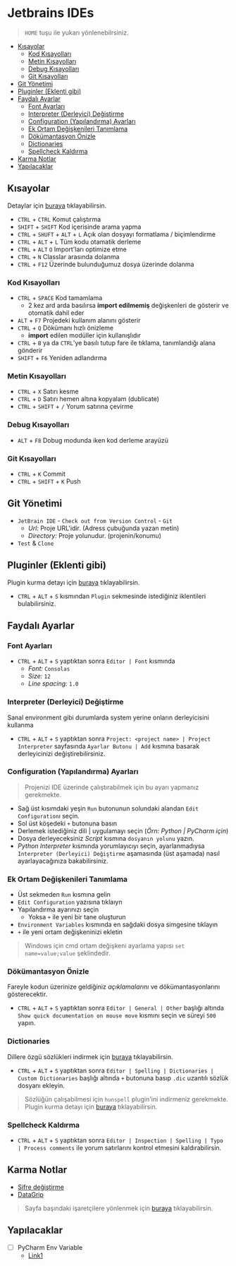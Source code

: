 # Jetbrains IDEs <!-- omit in toc -->

> `HOME` tuşu ile yukarı yönlenebilrsiniz.

- [Kısayolar](#k%C4%B1sayolar)
  - [Kod Kısayolları](#kod-k%C4%B1sayollar%C4%B1)
  - [Metin Kısayolları](#metin-k%C4%B1sayollar%C4%B1)
  - [Debug Kısayolları](#debug-k%C4%B1sayollar%C4%B1)
  - [Git Kısayolları](#git-k%C4%B1sayollar%C4%B1)
- [Git Yönetimi](#git-y%C3%B6netimi)
- [Pluginler (Eklenti gibi)](#pluginler-eklenti-gibi)
- [Faydalı Ayarlar](#faydal%C4%B1-ayarlar)
  - [Font Ayarları](#font-ayarlar%C4%B1)
  - [Interpreter (Derleyici) Değiştirme](#interpreter-derleyici-de%C4%9Fi%C5%9Ftirme)
  - [Configuration (Yapılandırma) Ayarları](#configuration-yap%C4%B1land%C4%B1rma-ayarlar%C4%B1)
  - [Ek Ortam Değişkenileri Tanımlama](#ek-ortam-de%C4%9Fi%C5%9Fkenileri-tan%C4%B1mlama)
  - [Dökümantasyon Önizle](#d%C3%B6k%C3%BCmantasyon-%C3%B6nizle)
  - [Dictionaries](#dictionaries)
  - [Spellcheck Kaldırma](#spellcheck-kald%C4%B1rma)
- [Karma Notlar](#karma-notlar)
- [Yapılacaklar](#yap%C4%B1lacaklar)

## Kısayolar

Detaylar için [buraya](https://www.jetbrains.com/help/idea/mastering-keyboard-shortcuts.html) tıklayabilirsin.

- `CTRL` + `CTRL` Komut çalıştırma
- `SHIFT` + `SHIFT` Kod içerisinde arama yapma
- `CTRL` + `SHUFT` + `ALT` + `L` Açık olan dosyayı formatlama / biçimlendirme
- `CTRL` + `ALT` + `L` Tüm kodu otamatik derleme
- `CTRL` + `ALT` `O` Import'ları optimize etme
- `CTRL` + `N` Classlar arasında dolanma
- `CTRL` + `F12` Üzerinde bulunduğumuz dosya üzerinde dolanma

### Kod Kısayolları

- `CTRL` + `SPACE` Kod tamamlama
  - 2 kez ard arda basılırsa **import edilmemiş** değişkenleri de gösterir ve otomatik dahil eder
- `ALT` + `F7` Projedeki kullanım alanını gösterir
- `CTRL` + `Q` Dökümanı hızlı önizleme
  - **import** edilen modüller için kullanışlıdır
- `CTRL` + `B` ya da `CTRL`'ye basılı tutup fare ile tıklama, tanımlandığı alana gönderir
- `SHIFT`  + `F6` Yeniden adlandırma

### Metin Kısayolları

- `CTRL` + `X` Satırı kesme
- `CTRL` + `D` Satırı hemen altına kopyalam (dublicate)
- `CTRL` + `SHIFT` + `/` Yorum satırına çevirme

### Debug Kısayolları

- `ALT` + `F8` Dobug modunda iken kod derleme arayüzü

### Git Kısayolları

- `CTRL` + `K` Commit
- `CTRL` + `SHIFT` + `K` Push

## Git Yönetimi

- `JetBrain IDE` - `Check out from Version Control` - `Git`
  - *Url:* Proje URL'idir. (Adress çubuğunda yazan metin)
  - *Directory:* Proje yolunudur. (projenin/konumu)
- `Test` & `Clone`

## Pluginler (Eklenti gibi)

Plugin kurma detayı için [buraya](https://www.jetbrains.com/help/idea/managing-plugins.html) tıklayabilirsin.

- `CTRL` + `ALT` + `S` kısmından `Plugin` sekmesinde istediğiniz iklentileri bulabilirsiniz.

## Faydalı Ayarlar

### Font Ayarları

- `CTRL` + `ALT` + `S` yaptıktan sonra `Editor | Font` kısmında
  - *Font:* `Consolas`
  - *Size:* `12`
  - *Line spacing:* `1.0`

### Interpreter (Derleyici) Değiştirme

Sanal environment gibi durumlarda system yerine onların derleyicisini kullanma

- `CTRL` + `ALT` + `S` yaptıktan sonra `Project: <project name> | Project Interpreter` sayfasında `Ayarlar Butonu | Add` kısmına basarak derleyicinizi değiştirebilirsiniz.

### Configuration (Yapılandırma) Ayarları

> Projenizi IDE üzerinde çalıştırabilmek için bu ayarı yapmanız gerekmekte.

- Sağ üst kısımdaki yeşin `Run` butonunun solundaki alandan `Edit Configuration`ı seçin.
- Sol üst köşedeki `+` butonuna basın
- Derlemek istediğiniz dili | uygulamayı seçin (*Örn: Python | PyCharm için*)
- Dosya derleyeceksiniz *Script* kısmına `dosyanın yolunu` yazın.
- *Python Interpreter* kısmında yorumlayıcıyı seçin, ayarlanmadıysa `Interpreter (Derleyici) Değiştirme` aşamasında (üst aşamada) nasıl ayarlayacağınıza bakabilirsiniz.

### Ek Ortam Değişkenileri Tanımlama

- Üst sekmeden `Run` kısmına gelin
- `Edit Configuration` yazısına tıklaıyn
- Yapılandırma ayarınızı seçin
  - Yoksa `+` ile yeni bir tane oluşturun
- `Environment Variables` kısmında en sağdaki dosya simgesine tıklayın
- `+` ile yeni ortam değişkeninizi ekletin

> Windows için cmd ortam değişkeni ayarlama yapısı `set name=value;value` şeklindedir.

### Dökümantasyon Önizle

Fareyle kodun üzerinize geldiğiniz *açıklamalarını* ve dökümantasyonlarını gösterecektir.

- `CTRL` + `ALT` + `S` yaptıktan sonra `Editor | General | Other` başlığı altında `Show quick documentation on mouse move` kısmını seçin ve süreyi `500` yapın.

### Dictionaries

Dillere özgü sözlükleri indirmek için [buraya](https://drive.google.com/open?id=1UAGLGvwv_zLBzH7zH1oGRvYhzzP67M4k) tıklayabilirsin.

- `CTRL` + `ALT` + `S` yaptıktan sonra `Editor | Spelling | Dictionaries | Custom Dictionaries` başlığı altında `+` butonuna basıp `.dic` uzantılı sözlük dosyanı ekleyin.

> Sözlüğün çalışabilmesi için `hunspell` plugin'ini indirmeniz gerekmekte. Plugin kurma detayı için [buraya](https://www.jetbrains.com/help/idea/managing-plugins.html) tıklayabilirsin.

### Spellcheck Kaldırma

- `CTRL` + `ALT` + `S` yaptıktan sonra `Editor | Inspection | Spelling | Typo | Process comments` ile yorum satırlarını kontrol etmesini kaldırabilirsin.

## Karma Notlar

- [Şifre değiştirme](https://stackoverflow.com/a/37959112)
- [DataGrip](https://www.jetbrains.com/datagrip/)

> Sayfa başındaki işaretçilere yönlenmek için [buraya](#Y%C3%B6nlendirme) tıklayabilirsin.

## Yapılacaklar

- [ ] PyCharm Env Variable
  - [Link1](https://stackoverflow.com/a/42708476/9770490)